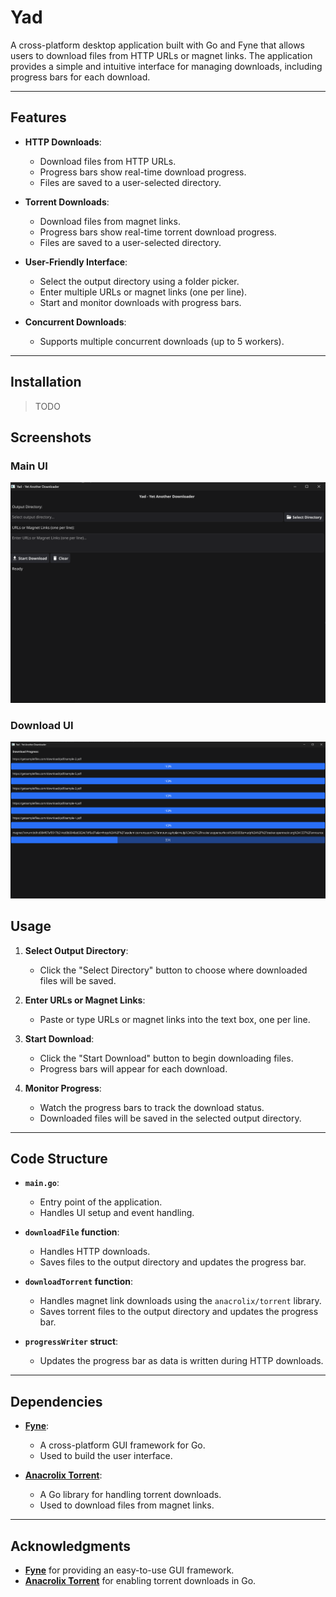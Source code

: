 # Yad

A cross-platform desktop application built with Go and Fyne that allows users to download files from HTTP URLs or magnet links. The application provides a simple and intuitive interface for managing downloads, including progress bars for each download.

---

## Features

- **HTTP Downloads**:
  - Download files from HTTP URLs.
  - Progress bars show real-time download progress.
  - Files are saved to a user-selected directory.

- **Torrent Downloads**:
  - Download files from magnet links.
  - Progress bars show real-time torrent download progress.
  - Files are saved to a user-selected directory.

- **User-Friendly Interface**:
  - Select the output directory using a folder picker.
  - Enter multiple URLs or magnet links (one per line).
  - Start and monitor downloads with progress bars.

- **Concurrent Downloads**:
  - Supports multiple concurrent downloads (up to 5 workers).

---

## Installation

> TODO

## Screenshots

### Main UI

![yad_ui](./yad_main.png)

### Download UI

![download](./image.png)

## Usage

1. **Select Output Directory**:
   - Click the "Select Directory" button to choose where downloaded files will be saved.

2. **Enter URLs or Magnet Links**:
   - Paste or type URLs or magnet links into the text box, one per line.

3. **Start Download**:
   - Click the "Start Download" button to begin downloading files.
   - Progress bars will appear for each download.

4. **Monitor Progress**:
   - Watch the progress bars to track the download status.
   - Downloaded files will be saved in the selected output directory.

---

## Code Structure

- **`main.go`**:
  - Entry point of the application.
  - Handles UI setup and event handling.

- **`downloadFile` function**:
  - Handles HTTP downloads.
  - Saves files to the output directory and updates the progress bar.

- **`downloadTorrent` function**:
  - Handles magnet link downloads using the `anacrolix/torrent` library.
  - Saves torrent files to the output directory and updates the progress bar.

- **`progressWriter` struct**:
  - Updates the progress bar as data is written during HTTP downloads.

---

## Dependencies

- **[Fyne](https://fyne.io/)**:
  - A cross-platform GUI framework for Go.
  - Used to build the user interface.

- **[Anacrolix Torrent](https://github.com/anacrolix/torrent)**:
  - A Go library for handling torrent downloads.
  - Used to download files from magnet links.

---

## Acknowledgments

- **[Fyne](https://fyne.io/)** for providing an easy-to-use GUI framework.
- **[Anacrolix Torrent](https://github.com/anacrolix/torrent)** for enabling torrent downloads in Go.
